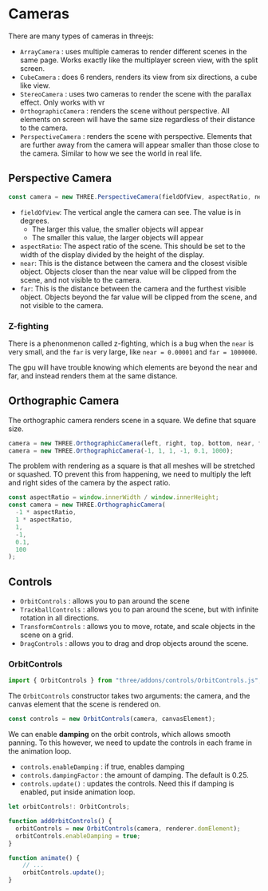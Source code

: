 # Cameras

There are many types of cameras in threejs:

- `ArrayCamera` : uses multiple cameras to render different scenes in the same page. Works exactly like the multiplayer screen view, with the split screen.
- `CubeCamera` : does 6 renders, renders its view from six directions, a cube like view.
- `StereoCamera` : uses two cameras to render the scene with the parallax effect. Only works with vr
- `OrthographicCamera` : renders the scene without perspective. All elements on screen will have the same size regardless of their distance to the camera.
- `PerspectiveCamera` : renders the scene with perspective. Elements that are further away from the camera will appear smaller than those close to the camera. Similar to how we see the world in real life.

## Perspective Camera

```js
const camera = new THREE.PerspectiveCamera(fieldOfView, aspectRatio, near, far);
```

- `fieldOfView`: The vertical angle the camera can see. The value is in degrees.
  - The larger this value, the smaller objects will appear
  - The smaller this value, the larger objects will appear
- `aspectRatio`: The aspect ratio of the scene. This should be set to the width of the display divided by the height of the display.
- `near`: This is the distance between the camera and the closest visible object. Objects closer than the near value will be clipped from the scene, and not visible to the camera.
- `far`: This is the distance between the camera and the furthest visible object. Objects beyond the far value will be clipped from the scene, and not visible to the camera.

### Z-fighting

There is a phenonmenon called z-fighting, which is a bug when the `near` is very small, and the `far` is very large, like `near = 0.00001` and `far = 1000000`.

The gpu will have trouble knowing which elements are beyond the near and far, and instead renders them at the same distance.

## Orthographic Camera

The orthographic camera renders scene in a square. We define that square size.

```js
camera = new THREE.OrthographicCamera(left, right, top, bottom, near, far);
camera = new THREE.OrthographicCamera(-1, 1, 1, -1, 0.1, 1000);
```

The problem with rendering as a square is that all meshes will be stretched or squashed. TO prevent this from happening, we need to multiply the left and right sides of the camera by the aspect ratio.

```javascript
const aspectRatio = window.innerWidth / window.innerHeight;
const camera = new THREE.OrthographicCamera(
  -1 * aspectRatio,
  1 * aspectRatio,
  1,
  -1,
  0.1,
  100
);
```

## Controls

- `OrbitControls` : allows you to pan around the scene
- `TrackballControls` : allows you to pan around the scene, but with infinite rotation in all directions.
- `TransformControls` : allows you to move, rotate, and scale objects in the scene on a grid.
- `DragControls` : allows you to drag and drop objects around the scene.

### OrbitControls

```javascript
import { OrbitControls } from "three/addons/controls/OrbitControls.js";
```

The `OrbitControls` constructor takes two arguments: the camera, and the canvas element that the scene is rendered on.

```javascript
const controls = new OrbitControls(camera, canvasElement);
```

We can enable **damping** on the orbit controls, which allows smooth panning. To this however, we need to update the controls in each frame in the animation loop.

- `controls.enableDamping` : if true, enables damping
- `controls.dampingFactor` : the amount of damping. The default is 0.25.
- `controls.update()` : updates the controls. Need this if damping is enabled, put inside animation loop.

```javascript
let orbitControls!: OrbitControls;

function addOrbitControls() {
  orbitControls = new OrbitControls(camera, renderer.domElement);
  orbitControls.enableDamping = true;
}

function animate() {
    // ...
    orbitControls.update();
}
```
